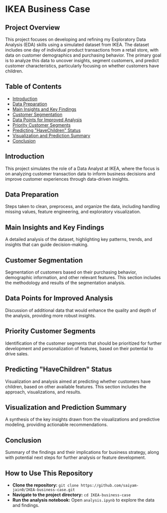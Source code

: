 
# IKEA Business Case

## Project Overview
This project focuses on developing and refining my Exploratory Data Analysis (EDA) skills using a simulated dataset from IKEA. The dataset includes one day of individual product transactions from a retail store, with data on customer demographics and purchasing behavior. The primary goal is to analyze this data to uncover insights, segment customers, and predict customer characteristics, particularly focusing on whether customers have children.

## Table of Contents
- [Introduction](#introduction)
- [Data Preparation](#data-preparation)
- [Main Insights and Key Findings](#main-insights-and-key-findings)
- [Customer Segmentation](#customer-segmentation)
- [Data Points for Improved Analysis](#data-points-for-improved-analysis)
- [Priority Customer Segments](#priority-customer-segments)
- [Predicting "HaveChildren" Status](#predicting-havechildren-status)
- [Visualization and Prediction Summary](#visualization-and-prediction-summary)
- [Conclusion](#conclusion)

## Introduction
This project simulates the role of a Data Analyst at IKEA, where the focus is on analyzing customer transaction data to inform business decisions and improve customer experiences through data-driven insights.

## Data Preparation
Steps taken to clean, preprocess, and organize the data, including handling missing values, feature engineering, and exploratory visualization.

## Main Insights and Key Findings
A detailed analysis of the dataset, highlighting key patterns, trends, and insights that can guide decision-making.

## Customer Segmentation
Segmentation of customers based on their purchasing behavior, demographic information, and other relevant features. This section includes the methodology and results of the segmentation analysis.

## Data Points for Improved Analysis
Discussion of additional data that would enhance the quality and depth of the analysis, providing more robust insights.

## Priority Customer Segments
Identification of the customer segments that should be prioritized for further development and personalization of features, based on their potential to drive sales.

## Predicting "HaveChildren" Status
Visualization and analysis aimed at predicting whether customers have children, based on other available features. This section includes the approach, visualizations, and results.

## Visualization and Prediction Summary
A synthesis of the key insights drawn from the visualizations and predictive modeling, providing actionable recommendations.

## Conclusion
Summary of the findings and their implications for business strategy, along with potential next steps for further analysis or feature development.

## How to Use This Repository
- **Clone the repository:** `git clone https://github.com/saiyam-jain0/IKEA-business-case.git`
- **Navigate to the project directory:** `cd IKEA-business-case`
- **Run the analysis notebook:** Open `analysis.ipynb` to explore the data and findings.
